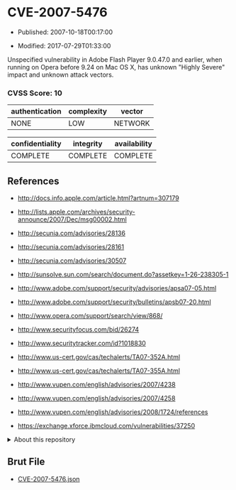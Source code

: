 # CVE-2007-5476

- Published: 2007-10-18T00:17:00

- Modified: 2017-07-29T01:33:00

Unspecified vulnerability in Adobe Flash Player 9.0.47.0 and earlier, when running on Opera before 9.24 on Mac OS X, has unknown "Highly Severe" impact and unknown attack vectors.

### CVSS Score: **10**

| authentication | complexity | vector |
| --- | --- | --- |
| NONE | LOW | NETWORK |

| confidentiality | integrity | availability |
| --- | --- | --- |
| COMPLETE | COMPLETE | COMPLETE |

## References

* http://docs.info.apple.com/article.html?artnum=307179

* http://lists.apple.com/archives/security-announce/2007/Dec/msg00002.html

* http://secunia.com/advisories/28136

* http://secunia.com/advisories/28161

* http://secunia.com/advisories/30507

* http://sunsolve.sun.com/search/document.do?assetkey=1-26-238305-1

* http://www.adobe.com/support/security/advisories/apsa07-05.html

* http://www.adobe.com/support/security/bulletins/apsb07-20.html

* http://www.opera.com/support/search/view/868/

* http://www.securityfocus.com/bid/26274

* http://www.securitytracker.com/id?1018830

* http://www.us-cert.gov/cas/techalerts/TA07-352A.html

* http://www.us-cert.gov/cas/techalerts/TA07-355A.html

* http://www.vupen.com/english/advisories/2007/4238

* http://www.vupen.com/english/advisories/2007/4258

* http://www.vupen.com/english/advisories/2008/1724/references

* https://exchange.xforce.ibmcloud.com/vulnerabilities/37250

<details>
<summary>About this repository</summary> 

  This repository is part of the project [Live Hack CVE](https://github.com/Live-Hack-CVE). Main website can be found [www.live-hack.org](https://www.live-hack.org) 
  
  Made by [Sn0wAlice](https://github.com/Sn0wAlice) for the people that care about security and need to have a feed of the latest CVEs. Hope you enjoy it, don't forget to star the repo and follow me on [Twitter](https://twitter.com/Sn0wAlice) and [Github](https://github.com/Sn0wAlice). And that is my [personnal website](https://www.alice-snow.me/)

  - [Home Page](https://github.com/Live-Hack-CVE)
  - [Framework](https://github.com/Live-Hack-CVE/cve-framework)
  - [CVE database](https://github.com/Live-Hack-CVE/full_database)
  - [Changelog](https://github.com/Live-Hack-CVE/Changelog)
</details>

## Brut File

* [CVE-2007-5476.json](https://raw.githubusercontent.com/Live-Hack-CVE/full_database/main/cves/2007/CVE-2007-5476.json)


